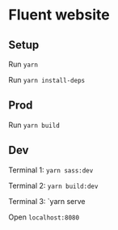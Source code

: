 # Fluent website

## Setup

Run `yarn`

Run `yarn install-deps`

## Prod

Run `yarn build`

## Dev

Terminal 1: `yarn sass:dev`

Terminal 2: `yarn build:dev`

Terminal 3: `yarn serve

Open `localhost:8080`
